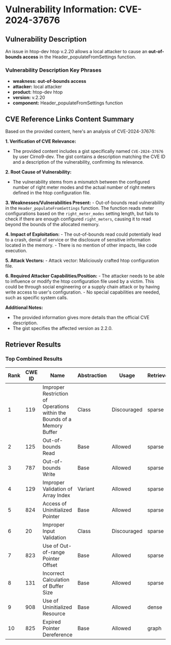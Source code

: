 # Vulnerability Information: CVE-2024-37676

## Vulnerability Description
An issue in htop-dev htop v.2.20 allows a local attacker to cause an **out-of-bounds access** in the Header_populateFromSettings function.

### Vulnerability Description Key Phrases
- **weakness:** **out-of-bounds access**
- **attacker:** local attacker
- **product:** htop-dev htop
- **version:** v.2.20
- **component:** Header_populateFromSettings function

## CVE Reference Links Content Summary
Based on the provided content, here's an analysis of CVE-2024-37676:

**1. Verification of CVE Relevance:**

   - The provided content includes a gist specifically named `CVE-2024-37676` by user Cirno9-dev. The gist contains a description matching the CVE ID and a description of the vulnerability, confirming its relevance.

**2. Root Cause of Vulnerability:**
   - The vulnerability stems from a mismatch between the configured number of right meter modes and the actual number of right meters defined in the htop configuration file.

**3. Weaknesses/Vulnerabilities Present:**
    - Out-of-bounds read vulnerability in the `Header_populateFromSettings` function. The function reads meter configurations based on the `right_meter_modes` setting length, but fails to check if there are enough configured `right_meters`, causing it to read beyond the bounds of the allocated memory.

**4. Impact of Exploitation:**
    - The out-of-bounds read could potentially lead to a crash, denial of service or the disclosure of sensitive information located in the memory.
    - There is no mention of other impacts, like code execution.

**5. Attack Vectors:**
    - Attack vector: Maliciously crafted htop configuration file.

**6. Required Attacker Capabilities/Position:**
    - The attacker needs to be able to influence or modify the htop configuration file used by a victim. This could be through social engineering or a supply chain attack or by having write access to user's configuration.
    - No special capabilities are needed, such as specific system calls.

**Additional Notes:**
 - The provided information gives more details than the official CVE description.
- The gist specifies the affected version as 2.2.0.

## Retriever Results

### Top Combined Results

| Rank | CWE ID | Name | Abstraction | Usage  | Retrievers | Individual Scores |
|------|--------|------|-------------|-------|------------|-------------------|
| 1 | 119 | Improper Restriction of Operations within the Bounds of a Memory Buffer | Class | Discouraged | sparse | 0.185 |
| 2 | 125 | Out-of-bounds Read | Base | Allowed | sparse | 0.183 |
| 3 | 787 | Out-of-bounds Write | Base | Allowed | sparse | 0.180 |
| 4 | 129 | Improper Validation of Array Index | Variant | Allowed | sparse | 0.176 |
| 5 | 824 | Access of Uninitialized Pointer | Base | Allowed | sparse | 0.176 |
| 6 | 20 | Improper Input Validation | Class | Discouraged | sparse | 0.173 |
| 7 | 823 | Use of Out-of-range Pointer Offset | Base | Allowed | sparse | 0.173 |
| 8 | 131 | Incorrect Calculation of Buffer Size | Base | Allowed | sparse | 0.172 |
| 9 | 908 | Use of Uninitialized Resource | Base | Allowed | dense | 0.549 |
| 10 | 825 | Expired Pointer Dereference | Base | Allowed | graph | 0.003 |

